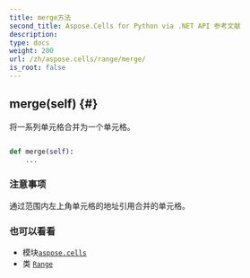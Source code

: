 ```yaml
---
title: merge方法
second_title: Aspose.Cells for Python via .NET API 参考文献
description:
type: docs
weight: 200
url: /zh/aspose.cells/range/merge/
is_root: false
---
```

##  merge(self) {#}
将一系列单元格合并为一个单元格。



```python

def merge(self):
    ...
```


### 注意事项

通过范围内左上角单元格的地址引用合并的单元格。


### 也可以看看

* 模块[`aspose.cells`](../../)
* 类 [`Range`](/cells/python-net/zh/aspose.cells/range)
